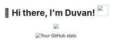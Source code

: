 <h1 align="center">🌟 Hi there, I'm Duvan! <img src="https://media.giphy.com/media/hvRJCLFzcasrR4ia7z/giphy.gif" width="35"></h1>
<p align="center">
  <a href="https://github.com/DenverCoder1/readme-typing-svg"><img src="https://readme-typing-svg.herokuapp.com?lines=42 School | Software Engineer%2C+Student+at+42+school%3BAlways+learning+new+things&center=true&width=500&height=50"></a>
</p>

<div align="center">
  <img src="https://github-readme-stats.vercel.app/api/top-langs/?username=dugonzal&layout=compact&title_color=ffffff&text_color=ffffff&bg_color=0d1117" alt="Your GitHub stats">
</div>
